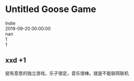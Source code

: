 



# Untitled Goose Game
  
Indie  
2019-09-20 00:00:00  
nan  
1  
1
## xxd +1


挺有意思的独立游戏，乐子很足，音乐很棒。就是不能联网联机